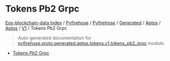 # Tokens Pb2 Grpc

[Eos-blockchain-data Index](../../../../../../README.md#eos-blockchain-data-index) /
[Pyfirehose](../../../../../index.md#pyfirehose) /
[Pyfirehose](../../../../../index.md#pyfirehose) /
[Generated](../../../index.md#generated) /
[Aptos](../../index.md#aptos) /
[Aptos](../../index.md#aptos) /
[V1](./index.md#v1) /
Tokens Pb2 Grpc

> Auto-generated documentation for [pyfirehose.proto.generated.aptos.tokens.v1.tokens_pb2_grpc](https://github.com/Krow10/eos-blockchain-data/blob/main/pyfirehose/proto/generated/aptos/tokens/v1/tokens_pb2_grpc.py) module.

- [Tokens Pb2 Grpc](#tokens-pb2-grpc)

